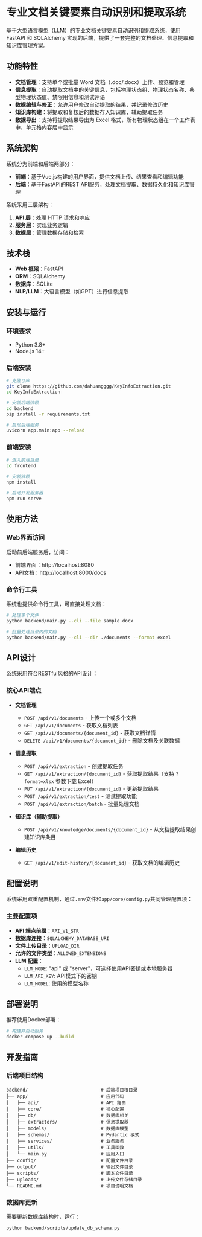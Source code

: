 # 专业文档关键要素自动识别和提取系统

基于大型语言模型（LLM）的专业文档关键要素自动识别和提取系统，使用 FastAPI 和 SQLAlchemy 实现的后端，提供了一套完整的文档处理、信息提取和知识库管理方案。

## 功能特性

- **文档管理**：支持单个或批量 Word 文档（.doc/.docx）上传、预览和管理
- **信息提取**：自动提取文档中的关键信息，包括物理状态组、物理状态名称、典型物理状态值、禁限用信息和测试评语
- **数据编辑与修正**：允许用户修改自动提取的结果，并记录修改历史
- **知识库构建**：将提取和复核后的数据存入知识库，辅助提取任务
- **数据导出**：支持将提取结果导出为 Excel 格式，所有物理状态组在一个工作表中，单元格内容居中显示

## 系统架构

系统分为前端和后端两部分：

- **前端**：基于Vue.js构建的用户界面，提供文档上传、结果查看和编辑功能
- **后端**：基于FastAPI的REST API服务，处理文档提取、数据持久化和知识库管理

系统采用三层架构：
1. **API 层**：处理 HTTP 请求和响应
2. **服务层**：实现业务逻辑
3. **数据层**：管理数据存储和检索

## 技术栈

- **Web 框架**：FastAPI
- **ORM**：SQLAlchemy
- **数据库**：SQLite
- **NLP/LLM**：大语言模型（如GPT）进行信息提取

## 安装与运行

### 环境要求

- Python 3.8+
- Node.js 14+

### 后端安装

```bash
# 克隆仓库
git clone https://github.com/dahuangggg/KeyInfoExtraction.git
cd KeyInfoExtraction

# 安装后端依赖
cd backend
pip install -r requirements.txt

# 启动后端服务
uvicorn app.main:app --reload
```

### 前端安装

```bash
# 进入前端目录
cd frontend

# 安装依赖
npm install

# 启动开发服务器
npm run serve
```

## 使用方法

### Web界面访问

启动前后端服务后，访问：
- 前端界面：http://localhost:8080
- API文档：http://localhost:8000/docs

### 命令行工具

系统也提供命令行工具，可直接处理文档：

```bash
# 处理单个文件
python backend/main.py --cli --file sample.docx

# 批量处理目录内的文档
python backend/main.py --cli --dir ./documents --format excel
```

## API设计

系统采用符合RESTful风格的API设计：

### 核心API端点

- **文档管理**
  - `POST /api/v1/documents` - 上传一个或多个文档
  - `GET /api/v1/documents` - 获取文档列表
  - `GET /api/v1/documents/{document_id}` - 获取文档详情
  - `DELETE /api/v1/documents/{document_id}` - 删除文档及关联数据

- **信息提取**
  - `POST /api/v1/extraction` - 创建提取任务
  - `GET /api/v1/extraction/{document_id}` - 获取提取结果（支持 `?format=xlsx` 参数下载 Excel）
  - `PUT /api/v1/extraction/{document_id}` - 更新提取结果
  - `POST /api/v1/extraction/test` - 测试提取功能
  - `POST /api/v1/extraction/batch` - 批量处理文档

- **知识库（辅助提取）**
  - `POST /api/v1/knowledge/documents/{document_id}` - 从文档提取结果创建知识库条目

- **编辑历史**
  - `GET /api/v1/edit-history/{document_id}` - 获取文档的编辑历史

## 配置说明

系统采用双重配置机制，通过`.env`文件和`app/core/config.py`共同管理配置项：

### 主要配置项

- **API 端点前缀**：`API_V1_STR`
- **数据库连接**：`SQLALCHEMY_DATABASE_URI`
- **文件上传目录**：`UPLOAD_DIR`
- **允许的文件类型**：`ALLOWED_EXTENSIONS`
- **LLM 配置**：
  - `LLM_MODE`: "api" 或 "server"，可选择使用API密钥或本地服务器
  - `LLM_API_KEY`: API模式下的密钥
  - `LLM_MODEL`: 使用的模型名称

## 部署说明

推荐使用Docker部署：

```bash
# 构建并启动服务
docker-compose up --build
```

## 开发指南

### 后端项目结构

```
backend/                           # 后端项目根目录
├── app/                           # 应用代码
│   ├── api/                       # API 路由
│   ├── core/                      # 核心配置
│   ├── db/                        # 数据库相关
│   ├── extractors/                # 信息提取器
│   ├── models/                    # 数据库模型
│   ├── schemas/                   # Pydantic 模式
│   ├── services/                  # 业务服务
│   ├── utils/                     # 工具函数
│   └── main.py                    # 应用入口
├── config/                        # 配置文件目录
├── output/                        # 输出文件目录
├── scripts/                       # 脚本文件目录
├── uploads/                       # 上传文件存储目录
└── README.md                      # 项目说明文档
```

### 数据库更新

需要更新数据库结构时，运行：

```bash
python backend/scripts/update_db_schema.py
```


